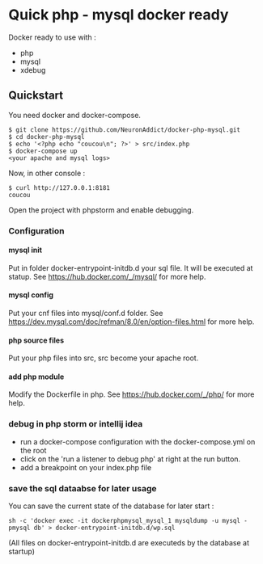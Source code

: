# Quick php - mysql docker ready

Docker ready to use with : 

- php
- mysql
- xdebug


## Quickstart

You need docker and docker-compose.

```
$ git clone https://github.com/NeuronAddict/docker-php-mysql.git
$ cd docker-php-mysql
$ echo '<?php echo "coucou\n"; ?>' > src/index.php
$ docker-compose up
<your apache and mysql logs>
```
Now, in other console :

```
$ curl http://127.0.0.1:8181
coucou
```

Open the project with phpstorm and enable debugging.

### Configuration

#### mysql init

Put in folder docker-entrypoint-initdb.d your sql file. It will be executed at statup.
See https://hub.docker.com/_/mysql/ for more help.

#### mysql config
Put your cnf files into mysql/conf.d folder.
See https://dev.mysql.com/doc/refman/8.0/en/option-files.html for more help.

#### php source files
Put your php files into src, src become your apache root.

#### add php module
Modify the Dockerfile in php. See https://hub.docker.com/_/php/ for more help.

### debug in php storm or intellij idea

- run a docker-compose configuration with the docker-compose.yml on the root
- click on the 'run a listener to debug php' at right at the run button.
- add a breakpoint on your index.php file

### save the sql dataabse for later usage

You can save the current state of the database for later start :

```
sh -c 'docker exec -it dockerphpmysql_mysql_1 mysqldump -u mysql -pmysql db' > docker-entrypoint-initdb.d/wp.sql
```

(All files on docker-entrypoint-initdb.d are executeds by the database at startup)
